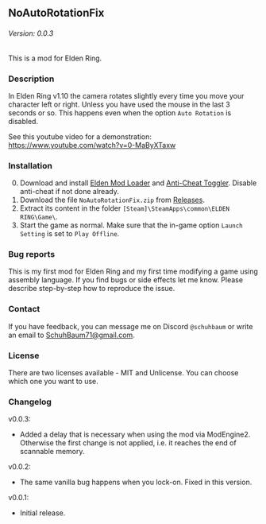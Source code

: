 ## NoAutoRotationFix
###### Version: 0.0.3

This is a mod for Elden Ring.

### Description
In Elden Ring v1.10 the camera rotates slightly every time you move your character left or right. Unless you have used the mouse in the last 3 seconds or so. This happens even when the option `Auto Rotation` is disabled.

See this youtube video for a demonstration:  
https://www.youtube.com/watch?v=0-MaByXTaxw

### Installation
0. Download and install [Elden Mod Loader](https://www.nexusmods.com/eldenring/mods/117) and [Anti-Cheat Toggler](https://www.nexusmods.com/eldenring/mods/90/). Disable anti-cheat if not done already.
1. Download the file `NoAutoRotationFix.zip` from [Releases](https://github.com/SchuhBaum/NoAutoRotationFix/releases/tag/v0.0.3).
2. Extract its content in the folder `[Steam]\SteamApps\common\ELDEN RING\Game\`.
3. Start the game as normal. Make sure that the in-game option `Launch Setting` is set to `Play Offline`.  

### Bug reports
This is my first mod for Elden Ring and my first time modifying a game using assembly language. If you find bugs or side effects let me know. Please describe step-by-step how to reproduce the issue.

### Contact
If you have feedback, you can message me on Discord `@schuhbaum` or write an email to SchuhBaum71@gmail.com.  

### License  
There are two licenses available - MIT and Unlicense. You can choose which one you want to use.

### Changelog
v0.0.3:
- Added a delay that is necessary when using the mod via ModEngine2. Otherwise the first change is not applied, i.e. it reaches the end of scannable memory.

v0.0.2:
- The same vanilla bug happens when you lock-on. Fixed in this version.

v0.0.1:
- Initial release.